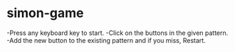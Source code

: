 # simon-game
-Press any keyboard key to start.
-Click on the  buttons in the given pattern.
-Add the new button to the existing pattern and if you miss, Restart.
